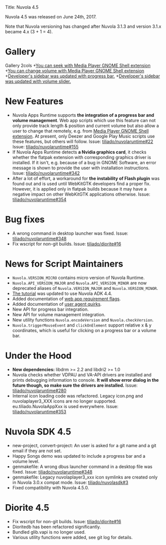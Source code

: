 Title: Nuvola 4.5

Nuvola 4.5 was released on June 24th, 2017.

Note that Nuvola versioning has changed after Nuvola 3.1.3 and version 3.1.x became 4.x (3 + 1 = 4).

# Gallery

 Gallery 2cols
+[You can seek with Media Player GNOME Shell extension](images/4/progress_volume_bar/gnome_mediaplayer_progressbar.png|320)
+[You can change volume with Media Player GNOME Shell extension](images/4/progress_volume_bar/gnome_mediaplayer_volumebar.png|320)
+[Developer's sidebar was updated with progress bar.](images/4/progress_volume_bar/gnome_mediaplayer_progressbar_developer.png|320)
+[Developer's sidebar was updated with volume slider.](images/4/progress_volume_bar/gnome_mediaplayer_volumebar_developer.png|320)

# New Features

  * Nuvola Apps Runtime supports **the integration of a progress bar and volume management**. Web app scripts
    which use this feature can not only provide track length & position and current volume but also allow
    a user to change that remotely, e.g. from
    [Media Player GNOME Shell extension](https://extensions.gnome.org/extension/55/media-player-indicator/).
    At present, only Deezer
    and Google Play Music scripts use these features, but others will follow.
    Issue: [tiliado/nuvolaruntime#22](https://github.com/tiliado/nuvolaruntime/issues/22) Issue: [tiliado/nuvolaruntime#155](https://github.com/tiliado/nuvolaruntime/issues/155)
  * If Nuvola Apps Runtime detects **a Nvidia graphics card**, it checks whether the flatpak extension with 
    corresponding graphics driver is installed. If it isn't, e.g. because of a bug in GNOME Software,
    an error message is shown to provide the user with installation instructions. Issue: [tiliado/nuvolaruntime#342](https://github.com/tiliado/nuvolaruntime/issues/342)
  * After a lot of effort, a workaround for **the instability of Flash plugin** was found out and is used until
    WebKitGTK developers find a proper fix. However, it is applied only in flatpak builds because it may have
    a negative impact on other WebKitGTK applications otherwise. Issue: [tiliado/nuvolaruntime#354](https://github.com/tiliado/nuvolaruntime/issues/354)

# Bug fixes

  * A wrong command in desktop launcher was fixed. Issue: [tiliado/nuvolaruntime#348](https://github.com/tiliado/nuvolaruntime/issues/348)
  * Fix wscript for non-git builds. Issue: [tiliado/diorite#16](https://github.com/tiliado/diorite/issues/16)

# News for Script Maintainers

  * `Nuvola.VERSION_MICRO` contains micro version of Nuvola Runtime.
  * `Nuvola.API_VERSION_MAJOR` and `Nuvola.API_VERSION_MINOR` are now deprecated aliases of `Nuvola.VERSION_MAJOR`
    and `Nuvola.VERSION_MINOR`.
  * [The tutorial](https://tiliado.github.io/nuvolaplayer/development/apps/tutorial.html) was updated to use Nuvola ADK 4.4.
  * Added documentation of [web app requirement flags](https://tiliado.github.io/nuvolaplayer/development/apps/tutorial.html#web-technologies).
  * Added documentation of [user agent quirks](https://tiliado.github.io/nuvolaplayer/development/apps/tutorial.html#user-agent-quirks).
  * New API for progress bar integration.
  * New API for volume management integration.
  * New utility functions `Nuvola.encodeVersion` and `Nuvola.checkVersion`.
  * `Nuvola.triggerMouseEvent` and `clickOnElement` support relative x & y coordinates, which is useful for clicking on
    a progress bar or a volume bar.

# Under the Hood

  * **New dependencies:** libdrm >= 2.2 and libdri2 >= 1.0
  * Nuvola checks whether VDPAU and VA-API drivers are installed and prints debugging information to console.
    **It will show error dialog in the future though, so make sure the drivers are installed.**
    Issue: [tiliado/nuvolaruntime#280](https://github.com/tiliado/nuvolaruntime/issues/280)
  * Internal icon loading code was refactored. Legacy icon.png and nuvolaplayer3_XXX icons are no longer supported.
    eu.tiliado.NuvolaAppXxx is used everywhere. Issue: [tiliado/nuvolaruntime#353](https://github.com/tiliado/nuvolaruntime/issues/353)

# Nuvola SDK 4.5

  * new-project, convert-project: An user is asked for a git name and a git email if they are not set.
  * Happy Songs demo was updated to include a progress bar and a volume level.
  * genmakefile: A wrong dbus launcher command in a desktop file was fixed. Issue: [tiliado/nuvolaruntime#348](https://github.com/tiliado/nuvolaruntime/issues/348)
  * genmakefile: Legacy nuvolaplayer3_xxx icon symlinks are created only in Nuvola 3.0.x compat mode.
    Issue: [tiliado/nuvolasdk#3](https://github.com/tiliado/nuvolasdk/issues/3)
  * Fixed compatibility with Nuvola 4.5.0.

# Diorite 4.5

  * Fix wscript for non-git builds. Issue: [tiliado/diorite#16](https://github.com/tiliado/diorite/issues/16)
  * Dioritedb has been refactored significantly.
  * Bundled glib.vapi is no longer used.
  * Various utility functions were added, see git log for details.
